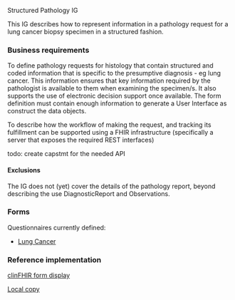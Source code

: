 Structured Pathology IG

This IG describes how to represent information in a pathology request
for a lung cancer biopsy specimen in a structured fashion.

### Business requirements

To define pathology requests for histology that contain structured and coded information that is specific to the presumptive diagnosis - eg lung cancer. This information ensures that key information required by the pathologist is available to them when examining the specimen/s. It also supports the use of electronic decision support once available. The form definition must contain enough information to generate a User Interface as construct the data objects.

To describe how the workflow of making the request, and tracking its fulfillment can be supported using a FHIR infrastructure (specifically a server that exposes the required REST interfaces)

todo: create capstmt for the needed API


#### Exclusions

The IG does not (yet) cover the details of the pathology report, beyond describing the use DiagnosticReport and Observations.

### Forms 

Questionnaires currently defined:

* [Lung Cancer](Questionnaire-QLungCancer.html)

### Reference implementation

[clinFHIR form display](http://clinfhir.com/StructuredPathRequest.html)

[Local copy](http://localhost:8081/StructuredPathRequest.html)